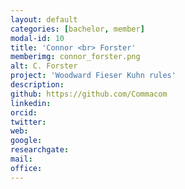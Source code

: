 ```yaml
---
layout: default
categories: [bachelor, member]
modal-id: 10
title: 'Connor <br> Forster'
memberimg: connor_forster.png
alt: C. Forster
project: 'Woodward Fieser Kuhn rules'
description:
github: https://github.com/Commacom
linkedin:
orcid:
twitter:
web:
google:
researchgate:
mail:
office:
---
```

